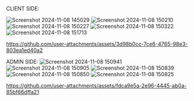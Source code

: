 


CLIENT SIDE:

![Screenshot 2024-11-08 145029](https://github.com/user-attachments/assets/2218fb33-a6e7-4ed1-aacc-e1bd9b55528a)
![Screenshot 2024-11-08 150210](https://github.com/user-attachments/assets/a6b25d2e-9503-476d-a749-480d4eb2a8c6)
![Screenshot 2024-11-08 150227](https://github.com/user-attachments/assets/9d6bd69b-e286-4782-9cf5-28ec9e66622b)
![Screenshot 2024-11-08 150322](https://github.com/user-attachments/assets/b736c1d5-feff-45bd-99f3-e2c95de884b3)
![Screenshot 2024-11-08 151713](https://github.com/user-attachments/assets/d98ab597-4ab0-4dc3-9f12-98338e592bf7)


https://github.com/user-attachments/assets/3d98b0cc-7ce6-4765-98e3-803ea1ed40a2



ADMIN SIDE:
![Screenshot 2024-11-08 150941](https://github.com/user-attachments/assets/72d244d9-5031-48cc-ad25-96d1c32ad31b)
![Screenshot 2024-11-08 150905](https://github.com/user-attachments/assets/9e2ecda1-f7dd-4b54-aa6a-30c5aa17ed6c)
![Screenshot 2024-11-08 150839](https://github.com/user-attachments/assets/474b2f76-0118-4b45-8174-80c452086aa7)
![Screenshot 2024-11-08 150850](https://github.com/user-attachments/assets/4d7d8a85-0e01-48e2-b6f3-b6ad93aacffe)
![Screenshot 2024-11-08 150825](https://github.com/user-attachments/assets/4af4c2e9-0bcb-4496-8f15-8fdf3a484bbc)



https://github.com/user-attachments/assets/fdca9e5a-2e96-4445-ab0a-85bf66dffa21




